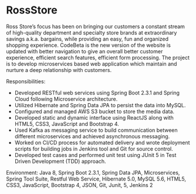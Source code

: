 # RossStore

Ross Store’s focus has been on bringing our customers a constant stream of high-quality department and specialty store brands at extraordinary savings a.k.a. bargains, while providing an easy, fun and organized shopping experience. 
CodeBeta is the new version of the website is updated with better navigation to give an overall better customer experience, efficient search features, efficient form processing. 
The project is to develop microservices based web application which maintain and nurture a deep relationship with customers.

Responsibilities:
- Developed RESTful web services using Spring Boot 2.3.1 and Spring Cloud following Microservice architecture.
- Utilized Hibernate and Spring Data JPA to persist the data into MySQL.
- Configured and managed AWS S3 bucket to store the media data.
- Developed static and dynamic interface using ReactJS along with HTML5, CSS3, JavaScript and Bootstrap 4.
- Used Kafka as messaging service to build communication between different microservices and achieved asynchronous messaging.
- Worked on CI/CD process for automated delivery and wrote deployment scripts for building jobs in Jenkins tool and Git for source control.
- Developed test cases and performed unit test using JUnit 5 in Test Driven Development (TDD) approach.

Environment: 
Java 8, Spring Boot 2.3.1, Spring Data JPA, Microservices, Spring Tool Suite, Restful Web Service, Hibernate 5.0, MySQL 5.6, HTML5, CSS3, JavaScript, Bootstrap 4, JSON, Git, Junit,  5, Jenkins 2


